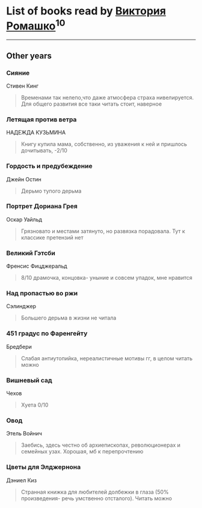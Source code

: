 # List of books read by [Виктория Ромашко](http://vk.com/id180843186)<sup>10</sup>
---

## Other years

### Сияние
Стивен Кинг
> Временами так нелепо,что даже атмосфера страха нивелируется. Для общего развития все таки читать стоит, наверное


### Летящая против ветра
НАДЕЖДА КУЗЬМИНА
> Книгу купила мама, собственно, из уважения к ней и пришлось дочитывать, -2/10


### Гордость и предубеждение
Джейн Остин
> Дерьмо тупого дерьма


### Портрет Дориана Грея
Оскар Уайльд
> Грязновато и местами затянуто, но развязка порадовала. Тут к классике претензий нет


### Великий Гэтсби
Френсис Фицджеральд
> 8/10 драмочка, концовка- уныние и совсем упадок, мне нравится


### Над пропастью во ржи
Сэлинджер
> Большего дерьма в жизни не читала


### 451 градус по Фаренгейту
Бредбери
> Слабая антиутопийка, нереалистичные мотивы гг, в целом читать можно


### Вишневый сад
Чехов
> Хуета 0/10


### Овод
Этель Войнич
> Заебись, здесь честно об архиепископах, революционерах и семейных узах. Хорошая, мб к перепрочтению


### Цветы для Элджернона
Дэниел Киз
> Странная книжка для любителей долбежки в глаза (50% произведения- речь умственно отсталого). Читать можно




